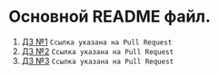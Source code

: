 # Основной README файл.

1. [ДЗ №1](https://github.com/ylabio/react-webinar-3/pull/41) `Ссылка указана на Pull Request`
2. [ДЗ №2](https://github.com/ylabio/react-webinar-3/pull/178) `Ссылка указана на Pull Request`
3. [ДЗ №3](https://github.com/ylabio/react-webinar-3/pull/249) `Ссылка указана на Pull Request`
